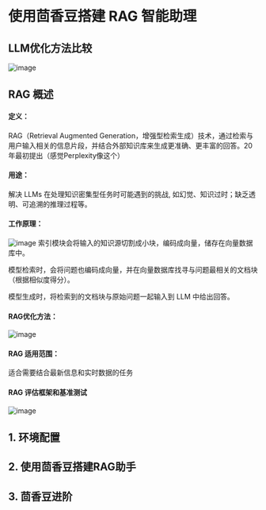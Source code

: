 # 使用茴香豆搭建 RAG 智能助理

## LLM优化方法比较
![image](https://github.com/Hajime1235/InternLM/assets/165744158/9239cdb0-9683-4dfe-97f5-46179cfe4c23)


## RAG 概述
#### 定义：
RAG（Retrieval Augmented Generation，增强型检索生成）技术，通过检索与用户输入相关的信息片段，并结合外部知识库来生成更准确、更丰富的回答。20年最初提出（感觉Perplexity像这个）

#### 用途：
解决 LLMs 在处理知识密集型任务时可能遇到的挑战, 如幻觉、知识过时；缺乏透明、可追溯的推理过程等。

#### 工作原理：
![image](https://github.com/Hajime1235/InternLM/assets/165744158/2660b8b7-288e-48c5-9f68-128b4d8f9b4d)
索引模块会将输入的知识源切割成小块，编码成向量，储存在向量数据库中。

模型检索时，会将问题也编码成向量，并在向量数据库找寻与问题最相关的文档块（根据相似度得分）。

模型生成时，将检索到的文档块与原始问题一起输入到 LLM 中给出回答。

#### RAG优化方法：
![image](https://github.com/Hajime1235/InternLM/assets/165744158/7e5c2138-6f73-49b3-86b2-50307380793e)

#### RAG 适用范围：
适合需要结合最新信息和实时数据的任务

#### RAG 评估框架和基准测试
![image](https://github.com/Hajime1235/InternLM/assets/165744158/ee18fc30-13a3-4f95-9240-43c61dab6b55)


## 1. 环境配置

## 2. 使用茴香豆搭建RAG助手

## 3. 茴香豆进阶
